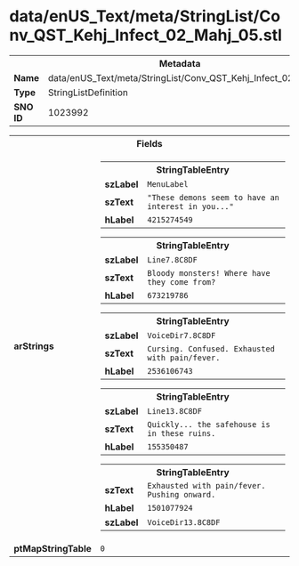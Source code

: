 <h1>data/enUS_Text/meta/StringList/Conv_QST_Kehj_Infect_02_Mahj_05.stl</h1><table><tr><th colspan="100%">Metadata</th></tr><tr><td><b>Name</b></td><td>data/enUS_Text/meta/StringList/Conv_QST_Kehj_Infect_02_Mahj_05.stl</td></tr><tr><td><b>Type</b></td><td>StringListDefinition</td></tr><tr><td><b>SNO ID</b></td><td>1023992</td></tr></table>

<table><tr><th colspan="100%">Fields</th></tr><tr><td><b>arStrings</b></td><td><table><tr><th colspan="100%">StringTableEntry</th></tr><tr><td><b>szLabel</b></td><td><code>MenuLabel</code></td></tr><tr><td><b>szText</b></td><td><code>"These demons seem to have an interest in you..."</code></td></tr><tr><td><b>hLabel</b></td><td><code>4215274549</code></td></tr></table>


<table><tr><th colspan="100%">StringTableEntry</th></tr><tr><td><b>szLabel</b></td><td><code>Line7.8C8DF</code></td></tr><tr><td><b>szText</b></td><td><code>Bloody monsters! Where have they come from?</code></td></tr><tr><td><b>hLabel</b></td><td><code>673219786</code></td></tr></table>


<table><tr><th colspan="100%">StringTableEntry</th></tr><tr><td><b>szLabel</b></td><td><code>VoiceDir7.8C8DF</code></td></tr><tr><td><b>szText</b></td><td><code>Cursing. Confused. Exhausted with pain/fever.</code></td></tr><tr><td><b>hLabel</b></td><td><code>2536106743</code></td></tr></table>


<table><tr><th colspan="100%">StringTableEntry</th></tr><tr><td><b>szLabel</b></td><td><code>Line13.8C8DF</code></td></tr><tr><td><b>szText</b></td><td><code>Quickly... the safehouse is in these ruins.</code></td></tr><tr><td><b>hLabel</b></td><td><code>155350487</code></td></tr></table>


<table><tr><th colspan="100%">StringTableEntry</th></tr><tr><td><b>szText</b></td><td><code>Exhausted with pain/fever. Pushing onward.</code></td></tr><tr><td><b>hLabel</b></td><td><code>1501077924</code></td></tr><tr><td><b>szLabel</b></td><td><code>VoiceDir13.8C8DF</code></td></tr></table>


</td></tr><tr><td><b>ptMapStringTable</b></td><td><code>0</code></td></tr></table>

